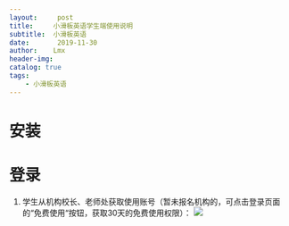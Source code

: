 ```yaml
---
layout:     post
title:     小滑板英语学生端使用说明
subtitle:  小滑板英语
date:       2019-11-30
author:    Lmx 
header-img: 
catalog: true
tags: 
    - 小滑板英语
---
```

# 安装
# 登录
1. 学生从机构校长、老师处获取使用账号（暂未报名机构的，可点击登录页面的“免费使用“按钮，获取30天的免费使用权限）：
![](https:/lmx01.github.io/img/xiaohuaban/login.png)